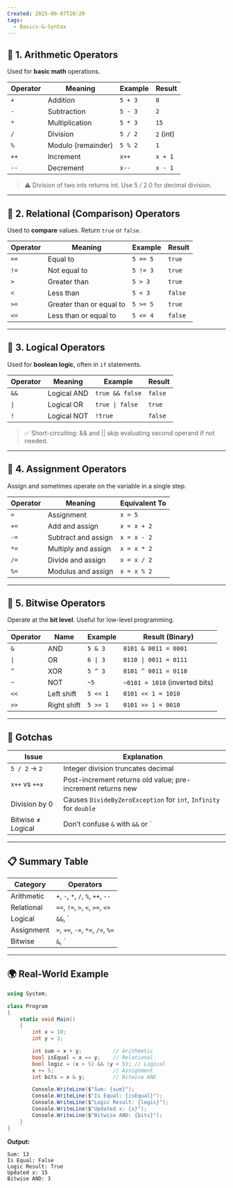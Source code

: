 ```yaml
---
Created: 2025-08-07T20:20
tags:
  - Basics-&-Syntax
---
```

## 🔹 1. **Arithmetic Operators**

Used for **basic math** operations.

|Operator|Meaning|Example|Result|
|---|---|---|---|
|`+`|Addition|`5 + 3`|`8`|
|`-`|Subtraction|`5 - 3`|`2`|
|`*`|Multiplication|`5 * 3`|`15`|
|`/`|Division|`5 / 2`|`2` (int)|
|`%`|Modulo (remainder)|`5 % 2`|`1`|
|`++`|Increment|`x++`|`x + 1`|
|`--`|Decrement|`x--`|`x - 1`|

> ⚠️ Division of two ints returns int. Use 5 / 2.0 for decimal division.

---

## 🔹 2. **Relational (Comparison) Operators**

Used to **compare** values. Return `true` or `false`.

|Operator|Meaning|Example|Result|
|---|---|---|---|
|`==`|Equal to|`5 == 5`|`true`|
|`!=`|Not equal to|`5 != 3`|`true`|
|`>`|Greater than|`5 > 3`|`true`|
|`<`|Less than|`5 < 3`|`false`|
|`>=`|Greater than or equal to|`5 >= 5`|`true`|
|`<=`|Less than or equal to|`5 <= 4`|`false`|

---

## 🔹 3. **Logical Operators**

Used for **boolean logic**, often in `if` statements.

|Operator|Meaning|Example|Result|
|---|---|---|---|
|`&&`|Logical AND|`true && false`|`false`|
|`\|`|Logical OR|`true \| false`|`true`|
|`!`|Logical NOT|`!true`|`false`|

> ✅ Short-circuiting: && and || skip evaluating second operand if not needed.

---

## 🔹 4. **Assignment Operators**

Assign and sometimes operate on the variable in a single step.

|Operator|Meaning|Equivalent To|
|---|---|---|
|`=`|Assignment|`x = 5`|
|`+=`|Add and assign|`x = x + 2`|
|`-=`|Subtract and assign|`x = x - 2`|
|`*=`|Multiply and assign|`x = x * 2`|
|`/=`|Divide and assign|`x = x / 2`|
|`%=`|Modulus and assign|`x = x % 2`|

---

## 🔹 5. **Bitwise Operators**

Operate at the **bit level**. Useful for low-level programming.

|Operator|Name|Example|Result (Binary)|
|---|---|---|---|
|`&`|AND|`5 & 3`|`0101 & 0011 = 0001`|
|`\|`|OR|`6 \| 3`|`0110 \| 0011 = 0111`|
|`^`|XOR|`5 ^ 3`|`0101 ^ 0011 = 0110`|
|`~`|NOT|`~5`|`~0101 = 1010` (inverted bits)|
|`<<`|Left shift|`5 << 1`|`0101 << 1 = 1010`|
|`>>`|Right shift|`5 >> 1`|`0101 >> 1 = 0010`|

---

## 🧠 Gotchas

|Issue|Explanation|
|---|---|
|`5 / 2` → `2`|Integer division truncates decimal|
|`x++` vs `++x`|Post-increment returns old value; pre-increment returns new|
|Division by 0|Causes `DivideByZeroException` for `int`, `Infinity` for `double`|
|Bitwise ≠ Logical|Don’t confuse `&` with `&&` or `|

---

## 📋 Summary Table

|Category|Operators|
|---|---|
|Arithmetic|`+`, `-`, `*`, `/`, `%`, `++`, `--`|
|Relational|`==`, `!=`, `>`, `<`, `>=`, `<=`|
|Logical|`&&`, `|
|Assignment|`=`, `+=`, `-=`, `*=`, `/=`, `%=`|
|Bitwise|`&`, `|

---

## 🌍 Real-World Example

```C#
using System;

class Program
{
    static void Main()
    {
        int x = 10;
        int y = 3;

        int sum = x + y;          // Arithmetic
        bool isEqual = x == y;    // Relational
        bool logic = (x > 5) && (y < 5); // Logical
        x += 5;                   // Assignment
        int bits = x & y;         // Bitwise AND

        Console.WriteLine($"Sum: {sum}");
        Console.WriteLine($"Is Equal: {isEqual}");
        Console.WriteLine($"Logic Result: {logic}");
        Console.WriteLine($"Updated x: {x}");
        Console.WriteLine($"Bitwise AND: {bits}");
    }
}
```

**Output:**

```Plain
Sum: 13
Is Equal: False
Logic Result: True
Updated x: 15
Bitwise AND: 3
```